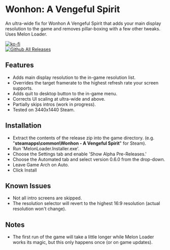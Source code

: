 # Wonhon: A Vengeful Spirit
An ultra-wide fix for Wonhon A Vengeful Spirit that adds your main display resolution to the game and removes pillar-boxing with a few other tweaks. Uses Melon Loader.

[![ko-fi](https://ko-fi.com/img/githubbutton_sm.svg)](https://ko-fi.com/F2F2DI3WA)<br>
[![Github All Releases](https://img.shields.io/github/downloads/p1xel8ted/WonhonSpirit/total.svg)](https://github.com/p1xel8ted/WonhonSpirit/releases)

## Features

* Adds main display resolution to the in-game resolution list.
* Overrides the target framerate to the highest refresh rate your screen supports.
* Adds quit to desktop button to the in-game menu.
* Corrects UI scaling at ultra-wide and above.
* Partially skips intros (work in progress).
* Tested on 3440x1440 Steam.

## Installation

- Extract the contents of the release zip into the game directory. (e.g. "**steamapps\common\Wonhon - A Vengeful Spirit**" for Steam).
- Run 'MelonLoader.Installer.exe'.
- Choose the Settings tab and enable 'Show Alpha Pre-Releases.'
- Choose the Automated tab and select version 0.6.0 from the drop-down.
- Leave Game Arch on Auto.
- Click Install

## Known Issues

- Not all intro screens are skipped.
- The resolution selector will revert to the highest 16:9 resolution (actual resolution won't change).

## Notes

- The first run of the game will take a little longer while Melon Loader works its magic, but this only happens once (or on game updates).
